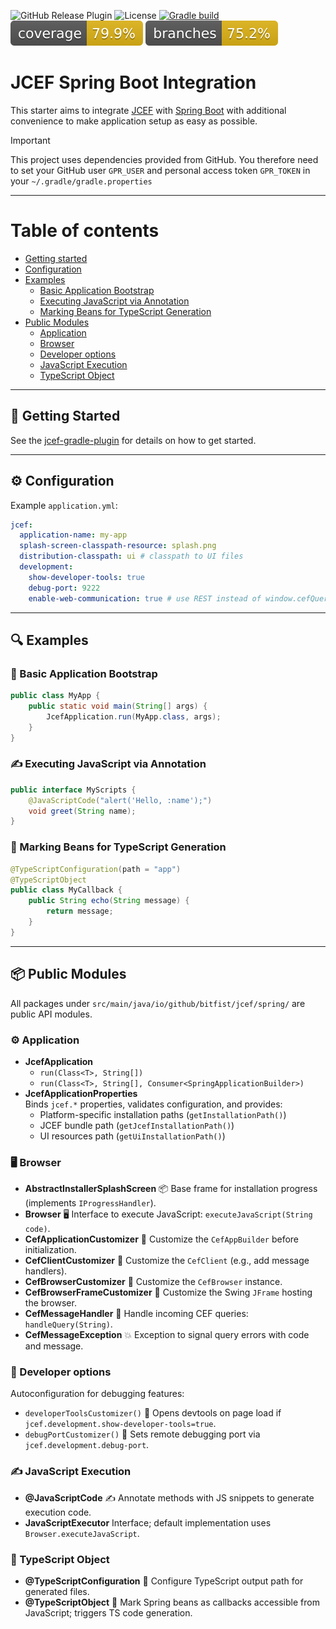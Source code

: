 ![GitHub Release Plugin](https://img.shields.io/static/v1?label=GitHub&message=Release&color=blue&logo=github)
![License](https://img.shields.io/badge/License-Apache%20License%20Version%202.0-blue)
[![Gradle build](https://github.com/bitfist/jcef-spring-boot-starter/actions/workflows/test.yml/badge.svg)](https://github.com/bitfist/jcef-spring-boot-starter/actions/workflows/test.yml)
![Coverage](.github/badges/jacoco.svg)
![Branches](.github/badges/branches.svg)

# JCEF Spring Boot Integration

This starter aims to integrate [JCEF](https://github.com/jcefmaven/jcefmaven) with
[Spring Boot](https://spring.io/projects/spring-boot) with additional convenience to make application setup as easy as
possible.

> [!IMPORTANT]  
> This project uses dependencies provided from GitHub. You therefore need to set your GitHub user `GPR_USER` and 
> personal access token `GPR_TOKEN` in your `~/.gradle/gradle.properties`

---

Table of contents
=================
* [Getting started](#-getting-started)
* [Configuration](#-configuration)
* [Examples](#-examples)
  * [Basic Application Bootstrap](#-basic-application-bootstrap)
  * [Executing JavaScript via Annotation](#-executing-javascript-via-annotation)
  * [Marking Beans for TypeScript Generation](#-marking-beans-for-typescript-generation)
* [Public Modules](#-public-modules)
  * [Application](#-application)
  * [Browser](#-browser)
  * [Developer options](#-developer-options)
  * [JavaScript Execution](#-javascript-execution)
  * [TypeScript Object](#-typescript-object)
---

## 🚀 Getting Started

See the [jcef-gradle-plugin](https://github.com/bitfist/jcef-gradle-plugin) for details on how to get started.


---

## ⚙️ Configuration

Example `application.yml`:

```yaml
jcef:
  application-name: my-app
  splash-screen-classpath-resource: splash.png
  distribution-classpath: ui # classpath to UI files
  development:
    show-developer-tools: true
    debug-port: 9222
    enable-web-communication: true # use REST instead of window.cefQuery(...)
```

---

## 🔍 Examples

### 🚀 Basic Application Bootstrap

```java
public class MyApp {
    public static void main(String[] args) {
        JcefApplication.run(MyApp.class, args);
    }
}
```

### ✍️ Executing JavaScript via Annotation

```java
public interface MyScripts {
    @JavaScriptCode("alert('Hello, :name');")
    void greet(String name);
}
```

### 🎨 Marking Beans for TypeScript Generation

```java
@TypeScriptConfiguration(path = "app")
@TypeScriptObject
public class MyCallback {
    public String echo(String message) {
        return message;
    }
}
```

---

## 📦 Public Modules

All packages under `src/main/java/io/github/bitfist/jcef/spring/` are public API modules.

### ⚙️ Application

- **JcefApplication**
  - `run(Class<T>, String[])`
  - `run(Class<T>, String[], Consumer<SpringApplicationBuilder>)`
- **JcefApplicationProperties**  
  Binds `jcef.*` properties, validates configuration, and provides:
  - Platform-specific installation paths (`getInstallationPath()`)
  - JCEF bundle path (`getJcefInstallationPath()`)
  - UI resources path (`getUiInstallationPath()`)

### 🖥 Browser

- **AbstractInstallerSplashScreen** 📦 Base frame for installation progress (implements `IProgressHandler`).
- **Browser** 🖥 Interface to execute JavaScript: `executeJavaScript(String code)`.
- **CefApplicationCustomizer** 🔧 Customize the `CefAppBuilder` before initialization.
- **CefClientCustomizer** 🔧 Customize the `CefClient` (e.g., add message handlers).
- **CefBrowserCustomizer** 🔧 Customize the `CefBrowser` instance.
- **CefBrowserFrameCustomizer** 🔧 Customize the Swing `JFrame` hosting the browser.
- **CefMessageHandler** 📣 Handle incoming CEF queries: `handleQuery(String)`.
- **CefMessageException** 💥 Exception to signal query errors with code and message.

### 🐞 Developer options

Autoconfiguration for debugging features:

- `developerToolsCustomizer()` 🐞 Opens devtools on page load if `jcef.development.show-developer-tools=true`.
- `debugPortCustomizer()` 🐞 Sets remote debugging port via `jcef.development.debug-port`.

### ✍️ JavaScript Execution

- **@JavaScriptCode** ✍️ Annotate methods with JS snippets to generate execution code.
- **JavaScriptExecutor** Interface; default implementation uses `Browser.executeJavaScript`.

### 🎨 TypeScript Object

- **@TypeScriptConfiguration** 🎨 Configure TypeScript output path for generated files.
- **@TypeScriptObject** 🎨 Mark Spring beans as callbacks accessible from JavaScript; triggers TS code generation.
